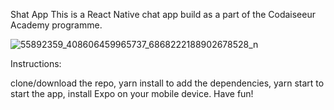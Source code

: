 Shat App
This is a React Native chat app build as a part of the Codaiseeur Academy programme.

![55892359_408606459965737_6868222188902678528_n](https://user-images.githubusercontent.com/40762788/55245958-84285400-5244-11e9-94c0-20cfa14fcef2.jpg)

Instructions:

clone/download the repo,
yarn install to add the dependencies,
yarn start to start the app,
install Expo on your mobile device.
Have fun!
